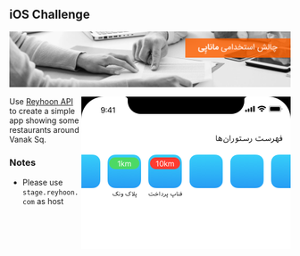 ## iOS Challenge
![iOS Developer Hiring Challenge](../img/01.png)

<img align="right" src="../img/challenges/a.png">Use [Reyhoon API](https://documenter.getpostman.com/view/3187934/reyhoon/7E8iG3p) to create a simple app showing some restaurants around Vanak Sq.

### Notes

* Please use `stage.reyhoon.com` as host